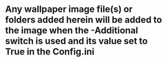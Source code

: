 # Any wallpaper image file(s) or folders added herein will be added to the image when the -Additional switch is used and its value set to True in the Config.ini #
